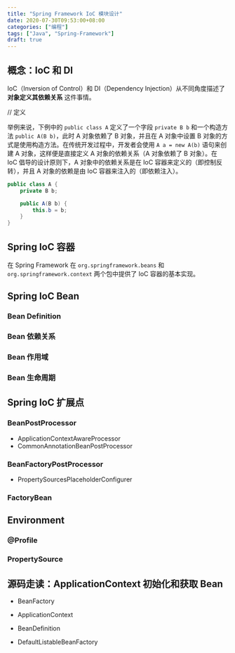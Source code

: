 ```yaml
---
title: "Spring Framework IoC 模块设计"
date: 2020-07-30T09:53:00+08:00
categories: ["编程"]
tags: ["Java", "Spring-Framework"]
draft: true
---
```


## 概念：IoC 和 DI

IoC（Inversion of Control）和 DI（Dependency Injection）从不同角度描述了 **对象定义其依赖关系** 这件事情。

// 定义

举例来说，下例中的 `public class A` 定义了一个字段 `private B b` 和一个构造方法 `public A(B b)`，此时 A 对象依赖了 B 对象，并且在 A 对象中设置 B 对象的方式是使用构造方法。在传统开发过程中，开发者会使用 `A a = new A(b)` 语句来创建 A 对象，这样便是直接定义 A 对象的依赖关系（A 对象依赖了 B 对象）。在 IoC 倡导的设计原则下，A 对象中的依赖关系是在 IoC 容器来定义的（即控制反转），并且 A 对象的依赖是由 IoC 容器来注入的（即依赖注入）。

```java
public class A {
    private B b;

    public A(B b) {
        this.b = b;
    }
}
```

## Spring IoC 容器

在 Spring Framework 在 `org.springframework.beans` 和 `org.springframework.context` 两个包中提供了 IoC 容器的基本实现。

## Spring IoC Bean

### Bean Definition

### Bean 依赖关系

### Bean 作用域

### Bean 生命周期

## Spring IoC 扩展点

### BeanPostProcessor

- ApplicationContextAwareProcessor
- CommonAnnotationBeanPostProcessor

### BeanFactoryPostProcessor

- PropertySourcesPlaceholderConfigurer

### FactoryBean

## Environment

### @Profile

### PropertySource

## 源码走读：ApplicationContext 初始化和获取 Bean

- BeanFactory
- ApplicationContext

- BeanDefinition
- DefaultListableBeanFactory
